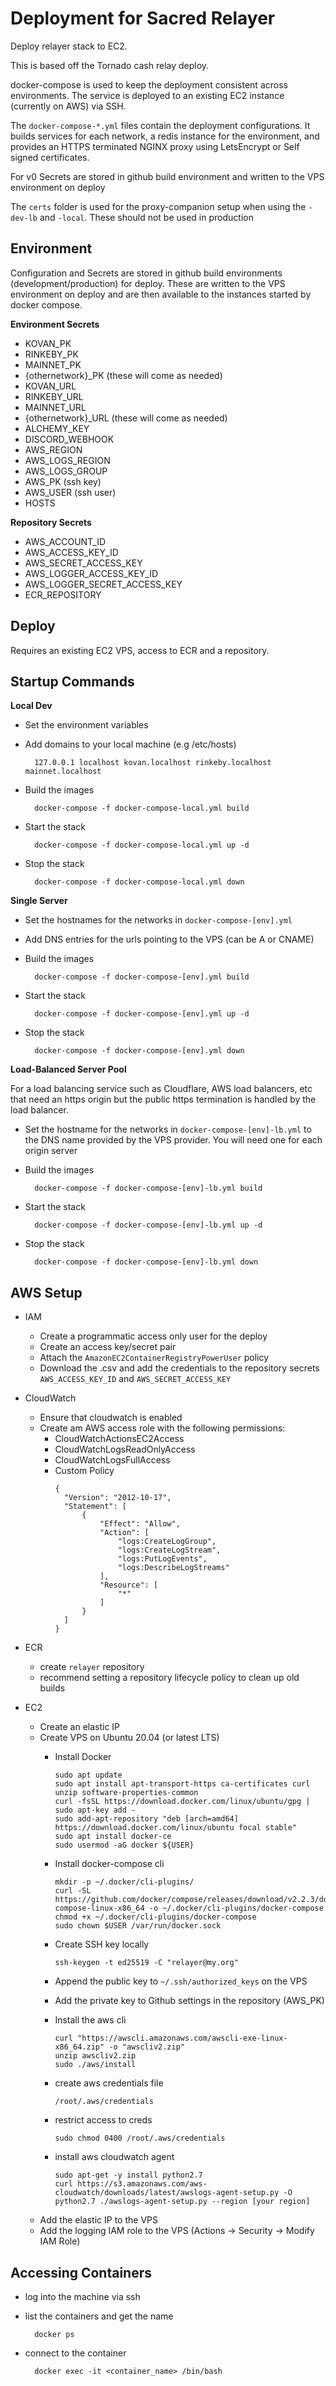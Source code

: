 # Deployment for Sacred Relayer

Deploy relayer stack to EC2.

This is based off the Tornado cash relay deploy.

docker-compose is used to keep the deployment consistent across environments. The service is deployed to an existing EC2 instance (currently on AWS) via SSH. 

The `docker-compose-*.yml` files contain the deployment configurations. It builds services for each network, a redis instance for the environment, and provides an HTTPS terminated NGINX proxy using LetsEncrypt or Self signed certificates.

For v0 Secrets are stored in github build environment and written to the VPS environment on deploy

The `certs` folder is used for the proxy-companion setup when using the `-dev-lb` and `-local`. These should not be used in production

## Environment

Configuration and Secrets are stored in github build environments (development/production) for deploy. 
These are written to the VPS environment on deploy and are then available to the instances started by docker compose.

**Environment Secrets**

- KOVAN_PK
- RINKEBY_PK
- MAINNET_PK
- {othernetwork}_PK (these will come as needed)
- KOVAN_URL
- RINKEBY_URL
- MAINNET_URL
- {othernetwork}_URL (these will come as needed)
- ALCHEMY_KEY
- DISCORD_WEBHOOK
- AWS_REGION
- AWS_LOGS_REGION
- AWS_LOGS_GROUP
- AWS_PK (ssh key)
- AWS_USER (ssh user)
- HOSTS

**Repository Secrets**

- AWS_ACCOUNT_ID
- AWS_ACCESS_KEY_ID
- AWS_SECRET_ACCESS_KEY
- AWS_LOGGER_ACCESS_KEY_ID
- AWS_LOGGER_SECRET_ACCESS_KEY
- ECR_REPOSITORY

## Deploy 

Requires an existing EC2 VPS, access to ECR and a repository. 

## Startup Commands

**Local Dev**

- Set the environment variables
- Add domains to your local machine (e.g /etc/hosts) 
    
        127.0.0.1 localhost kovan.localhost rinkeby.localhost mainnet.localhost

- Build the images

        docker-compose -f docker-compose-local.yml build

- Start the stack

        docker-compose -f docker-compose-local.yml up -d

- Stop the stack

        docker-compose -f docker-compose-local.yml down

**Single Server**

- Set the hostnames for the networks in `docker-compose-[env].yml`
- Add DNS entries for the urls pointing to the VPS (can be A or CNAME)
- Build the images

        docker-compose -f docker-compose-[env].yml build

- Start the stack

        docker-compose -f docker-compose-[env].yml up -d

- Stop the stack

        docker-compose -f docker-compose-[env].yml down

**Load-Balanced Server Pool**

For a load balancing service such as Cloudflare, AWS load balancers, etc that need an https origin but the public https termination is handled by the load balancer.

- Set the hostname for the networks in `docker-compose-[env]-lb.yml` to the DNS name provided by the VPS provider. You will need one for each origin server
- Build the images

        docker-compose -f docker-compose-[env]-lb.yml build

- Start the stack

        docker-compose -f docker-compose-[env]-lb.yml up -d

- Stop the stack

        docker-compose -f docker-compose-[env]-lb.yml down

## AWS Setup 

- IAM
  - Create a programmatic access only user for the deploy
  - Create an access key/secret pair
  - Attach the `AmazonEC2ContainerRegistryPowerUser` policy
  - Download the .csv and add the credentials to the repository secrets `AWS_ACCESS_KEY_ID` and `AWS_SECRET_ACCESS_KEY`

- CloudWatch
  - Ensure that cloudwatch is enabled
  - Create am AWS access role with the following permissions:
    - CloudWatchActionsEC2Access
    - CloudWatchLogsReadOnlyAccess
    - CloudWatchLogsFullAccess
    - Custom Policy
      ```
      {
        "Version": "2012-10-17",
        "Statement": [
            {
                "Effect": "Allow",
                "Action": [
                    "logs:CreateLogGroup",
                    "logs:CreateLogStream",
                    "logs:PutLogEvents",
                    "logs:DescribeLogStreams"
                ],
                "Resource": [
                    "*"
                ]
            }
        ]
      }
      ```

- ECR
  - create `relayer` repository  
  - recommend setting a repository lifecycle policy to clean up old builds

- EC2
  - Create an elastic IP
  - Create VPS on Ubuntu 20.04 (or latest LTS)
    - Install Docker

          sudo apt update
          sudo apt install apt-transport-https ca-certificates curl unzip software-properties-common
          curl -fsSL https://download.docker.com/linux/ubuntu/gpg | sudo apt-key add -
          sudo add-apt-repository "deb [arch=amd64] https://download.docker.com/linux/ubuntu focal stable"
          sudo apt install docker-ce
          sudo usermod -aG docker ${USER}

    - Install docker-compose cli

          mkdir -p ~/.docker/cli-plugins/
          curl -SL https://github.com/docker/compose/releases/download/v2.2.3/docker-compose-linux-x86_64 -o ~/.docker/cli-plugins/docker-compose
          chmod +x ~/.docker/cli-plugins/docker-compose
          sudo chown $USER /var/run/docker.sock

    - Create SSH key locally

          ssh-keygen -t ed25519 -C "relayer@my.org"

    - Append the public key to `~/.ssh/authorized_keys` on the VPS
    - Add the private key to Github settings in the repository (AWS_PK)
    - Install the aws cli

          curl "https://awscli.amazonaws.com/awscli-exe-linux-x86_64.zip" -o "awscliv2.zip"
          unzip awscliv2.zip
          sudo ./aws/install

    - create aws credentials file
    
          /root/.aws/credentials

    - restrict access to creds

          sudo chmod 0400 /root/.aws/credentials

    - install aws cloudwatch agent

          sudo apt-get -y install python2.7
          curl https://s3.amazonaws.com/aws-cloudwatch/downloads/latest/awslogs-agent-setup.py -O
          python2.7 ./awslogs-agent-setup.py --region [your region]

  - Add the elastic IP to the VPS
  - Add the logging IAM role to the VPS (Actions -> Security -> Modify IAM Role)
## Accessing Containers

- log into the machine via ssh

- list the containers and get the name 

        docker ps

- connect to the container 

        docker exec -it <container_name> /bin/bash
